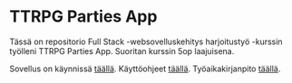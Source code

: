 # TTRPG Parties App

Tässä on repositorio Full Stack -websovelluskehitys harjoitustyö -kurssin
työlleni TTRPG Parties App.
Suoritan kurssin 5op laajuisena.

Sovellus on käynnissä [täällä](https://thawing-earth-98062.herokuapp.com/).
Käyttöohjeet [täällä](/Documentation/ohje.md).
Työaikakirjanpito [täällä](/Documentation/Tuntikirjanpito.md).